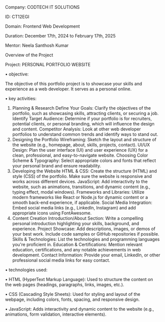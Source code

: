 Company: CODTECH IT SOLUTIONS

ID: CT12EGI

Domain: Frontend Web Development

Duration: December 17th, 2024 to February 17th, 2025

Mentor: Neela Santhosh Kumar

Overview of the Project

Project: PERSONAL PORTFOLIO WEBSITE

• objective:

The objective of this portfolio project is to showcase your skills and experience as a web developer. It serves as a personal online.

• key activities:

1. Planning & Research
Define Your Goals: Clarify the objectives of the portfolio, such as showcasing skills, attracting clients, or securing a job.
Identify Target Audience: Determine if your portfolio is for recruiters, potential clients, or personal branding, which will influence the design and content.
Competitor Analysis: Look at other web developer portfolios to understand common trends and identify ways to stand out.
2. Designing the Portfolio
Wireframing: Sketch the layout and structure of the website (e.g., homepage, about, skills, projects, contact).
UI/UX Design: Plan the user interface (UI) and user experience (UX) for a clean, professional, and easy-to-navigate website.
Choosing Color Scheme & Typography: Select appropriate colors and fonts that reflect your personal brand and ensure readability.
3. Developing the Website
HTML & CSS: Create the structure (HTML) and style (CSS) of the portfolio. Make sure the website is responsive and works across different devices.
JavaScript: Add interactivity to the website, such as animations, transitions, and dynamic content (e.g., typing effect, modal windows).
Frameworks and Libraries: Utilize modern frameworks like React or Node.js for dynamic content or a smooth back-end experience, if applicable.
Social Media Integration: Embed social media links (e.g., LinkedIn, Instagram) and add appropriate icons using FontAwesome.
4. Content Creation
Introduction/About Section: Write a compelling personal introduction highlighting your skills, background, and experience.
Project Showcase: Add descriptions, images, or demos of your best work. Include code samples or GitHub repositories if possible.
Skills & Technologies: List the technologies and programming languages you're proficient in.
Education & Certifications: Mention relevant education, certifications, and any notable achievements in web development.
Contact Information: Provide your email, LinkedIn, or other professional social media links for easy contact.

• technologies used:

• HTML (HyperText Markup Language): Used to structure the content on the web pages (headings, paragraphs, links, images, etc.).

• CSS (Cascading Style Sheets): Used for styling and layout of the webpage, including colors, fonts, spacing, and responsive design.

• JavaScript: Adds interactivity and dynamic content to the website (e.g., animations, form validation, interactive elements).
